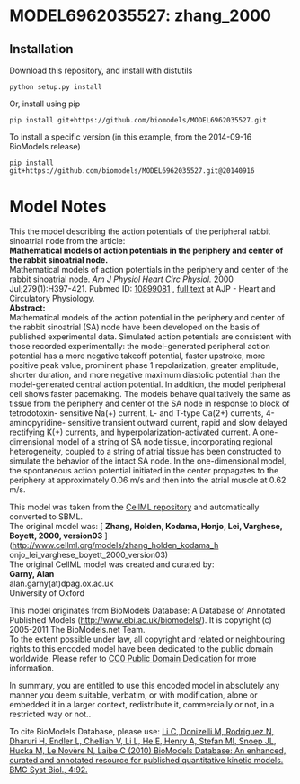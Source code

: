 # MODEL6962035527: zhang_2000

## Installation

Download this repository, and install with distutils

`python setup.py install`

Or, install using pip

`pip install git+https://github.com/biomodels/MODEL6962035527.git`

To install a specific version (in this example, from the 2014-09-16 BioModels release)

`pip install git+https://github.com/biomodels/MODEL6962035527.git@20140916`


# Model Notes


This the model describing the action potentials of the peripheral rabbit
sinoatrial node from the article:  
**Mathematical models of action potentials in the periphery and center of the rabbit sinoatrial node.**   
Mathematical models of action potentials in the periphery and center of the
rabbit sinoatrial node. _Am J Physiol Heart Circ Physiol._ 2000
Jul;279(1):H397-421. Pubmed ID:
[10899081](http://www.ncbi.nlm.nih.gov/pubmed/10899081) , [full
text](http://ajpheart.physiology.org/cgi/content/full/279/1/H397) at AJP -
Heart and Circulatory Physiology.  
**Abstract:**   
Mathematical models of the action potential in the periphery and center of the
rabbit sinoatrial (SA) node have been developed on the basis of published
experimental data. Simulated action potentials are consistent with those
recorded experimentally: the model-generated peripheral action potential has a
more negative takeoff potential, faster upstroke, more positive peak value,
prominent phase 1 repolarization, greater amplitude, shorter duration, and
more negative maximum diastolic potential than the model-generated central
action potential. In addition, the model peripheral cell shows faster
pacemaking. The models behave qualitatively the same as tissue from the
periphery and center of the SA node in response to block of tetrodotoxin-
sensitive Na(+) current, L- and T-type Ca(2+) currents, 4-aminopyridine-
sensitive transient outward current, rapid and slow delayed rectifying K(+)
currents, and hyperpolarization-activated current. A one-dimensional model of
a string of SA node tissue, incorporating regional heterogeneity, coupled to a
string of atrial tissue has been constructed to simulate the behavior of the
intact SA node. In the one-dimensional model, the spontaneous action potential
initiated in the center propagates to the periphery at approximately 0.06 m/s
and then into the atrial muscle at 0.62 m/s.

This model was taken from the [CellML
repository](http://www.cellml.org/models) and automatically converted to SBML.  
The original model was: [ **Zhang, Holden, Kodama, Honjo, Lei, Varghese,
Boyett, 2000, version03** ](http://www.cellml.org/models/zhang_holden_kodama_h
onjo_lei_varghese_boyett_2000_version03)  
The original CellML model was created and curated by:  
**Garny, Alan**   
alan.garny(at)dpag.ox.ac.uk  
University of Oxford

This model originates from BioModels Database: A Database of Annotated
Published Models (http://www.ebi.ac.uk/biomodels/). It is copyright (c)
2005-2011 The BioModels.net Team.  
To the extent possible under law, all copyright and related or neighbouring
rights to this encoded model have been dedicated to the public domain
worldwide. Please refer to [CC0 Public Domain
Dedication](http://creativecommons.org/publicdomain/zero/1.0/) for more
information.

In summary, you are entitled to use this encoded model in absolutely any
manner you deem suitable, verbatim, or with modification, alone or embedded it
in a larger context, redistribute it, commercially or not, in a restricted way
or not..  
  
To cite BioModels Database, please use: [Li C, Donizelli M, Rodriguez N,
Dharuri H, Endler L, Chelliah V, Li L, He E, Henry A, Stefan MI, Snoep JL,
Hucka M, Le Novère N, Laibe C (2010) BioModels Database: An enhanced, curated
and annotated resource for published quantitative kinetic models. BMC Syst
Biol., 4:92.](http://www.ncbi.nlm.nih.gov/pubmed/20587024)



